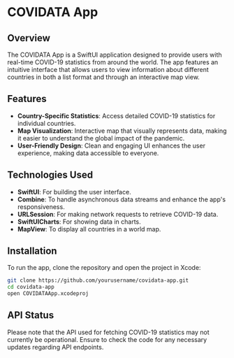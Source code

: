 # COVIDATA App

## Overview
The COVIDATA App is a SwiftUI application designed to provide users with real-time COVID-19 statistics from around the world. The app features an intuitive interface that allows users to view information about different countries in both a list format and through an interactive map view.

## Features
- **Country-Specific Statistics**: Access detailed COVID-19 statistics for individual countries.
- **Map Visualization**: Interactive map that visually represents data, making it easier to understand the global impact of the pandemic.
- **User-Friendly Design**: Clean and engaging UI enhances the user experience, making data accessible to everyone.

## Technologies Used
- **SwiftUI**: For building the user interface.
- **Combine**: To handle asynchronous data streams and enhance the app's responsiveness.
- **URLSession**: For making network requests to retrieve COVID-19 data.
- **SwiftUICharts**: For showing data in charts.
- **MapView**: To display all countries in a world map.

## Installation
To run the app, clone the repository and open the project in Xcode:

```bash
git clone https://github.com/yourusername/covidata-app.git
cd covidata-app
open COVIDATAApp.xcodeproj
```
## API Status
Please note that the API used for fetching COVID-19 statistics may not currently be operational. Ensure to check the code for any necessary updates regarding API endpoints.
